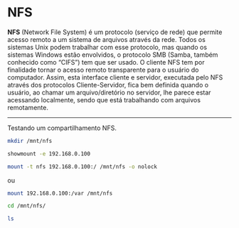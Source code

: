 # NFS

**NFS** (Network File System) é um protocolo (serviço de rede) que permite acesso remoto a um sistema de arquivos através da rede. Todos os sistemas Unix podem trabalhar com esse protocolo, mas quando os sistemas Windows estão envolvidos, o protocolo SMB (Samba, também conhecido como “CIFS”) tem que ser usado. O cliente NFS tem por finalidade tornar o acesso remoto transparente para o usuário do computador. Assim, esta interface cliente e servidor, executada pelo NFS através dos protocolos Cliente-Servidor, fica bem definida quando o usuário, ao chamar um arquivo/diretório no servidor, lhe parece estar acessando localmente, sendo que está trabalhando com arquivos remotamente.

---

Testando um compartilhamento NFS.

```bash
mkdir /mnt/nfs
```

```bash
showmount -e 192.168.0.100
```

```bash
mount -t nfs 192.168.0.100:/ /mnt/nfs -o nolock
```

ou

```bash
mount 192.168.0.100:/var /mnt/nfs
```

```bash
cd /mnt/nfs/
```

```bash
ls
```
